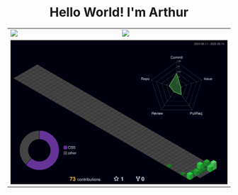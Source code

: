 <div align="center">
  <h1>Hello World! I'm Arthur</h1>
</div>

<table>
  <tr>
    <td><img src="https://github-readme-stats.vercel.app/api?username=aarthurcreis&theme=dark&hide_border=true&include_all_commits=false&count_private=false" /></td>
    <td><img src="https://github-readme-stats.vercel.app/api/top-langs/?username=aarthurcreis&theme=dark&hide_border=true&include_all_commits=false&count_private=false&layout=compact" /></td>
  </tr>
    <td colspan="2">
      <img src="./profile-3d-contrib/profile-night-green.svg" style="width:100%;" />
    </td>
  </tr>
</table>

